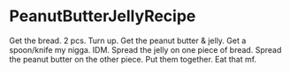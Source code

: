 # PeanutButterJellyRecipe
Get the bread. 2 pcs.
Turn up.
Get the peanut butter & jelly.
Get a spoon/knife my nigga. IDM.
Spread the jelly on one piece of bread.
Spread the peanut butter on the other piece.
Put them together.
Eat that mf.
